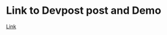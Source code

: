 # Link to Devpost post and Demo

<a href = "https://devpost.com/software/vibes-n2qa73?ref_content=my-projects-tab&ref_feature=my_projects"> Link </a>

